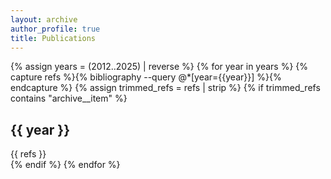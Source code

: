 ```yaml
---
layout: archive
author_profile: true
title: Publications
---
```

{% assign years = (2012..2025) | reverse %}
{% for year in years %}
  {% capture refs %}{% bibliography --query @*[year={{year}}] %}{% endcapture %}
  {% assign trimmed_refs = refs | strip %}
  {% if trimmed_refs contains "archive__item" %}
<div class="year-section">
  <h2>{{ year }}</h2>
  <div class="bibliography grid__wrapper">
    {{ refs }}
  </div>
</div>
  {% endif %}
{% endfor %}